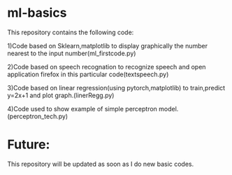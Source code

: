 # ml-basics
This repository contains the following code:

1)Code based on Sklearn,matplotlib to display graphically the number nearest to the input number(ml_firstcode.py)

2)Code based on speech recognation to recognize speech and open application firefox in this particular code(textspeech.py)

3)Code based on linear regression(using pytorch,matplotlib) to train,predict y=2x+1 and plot graph.(linerRegg.py)

4)Code used to show example of simple perceptron model.(perceptron_tech.py)

<h1>Future:</h1>
This repository will be updated as soon as I do new basic codes.
